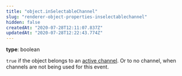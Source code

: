 ```yaml
---
title: "object.inSelectableChannel"
slug: "renderer-object-properties-inselectablechannel"
hidden: false
createdAt: "2020-07-28T12:11:07.837Z"
updatedAt: "2020-07-28T12:22:43.774Z"
---
```

**type**: boolean

`true` if the object belongs to an [active channel](/docs/renderer-config-channels). Or to no channel, when channels are not being used for this event.
